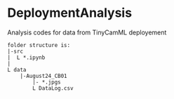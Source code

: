 # DeploymentAnalysis
Analysis codes for data from TinyCamML deployement


```
folder structure is:
|-src
|  L *.ipynb
|
L data
    |-August24_CB01
        |- *.jpgs
        L DataLog.csv
```   
